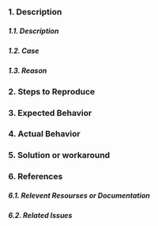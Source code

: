 ### 1. Description
##### 1.1. Description
##### 1.2. Case
##### 1.3. Reason
### 2. Steps to Reproduce
### 3. Expected Behavior
### 4. Actual Behavior
### 5. Solution or workaround
### 6. References
##### 6.1. Relevent Resourses or Documentation
##### 6.2. Related Issues